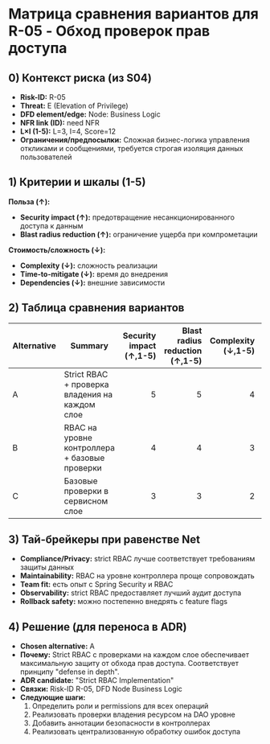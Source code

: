 # Матрица сравнения вариантов для R-05 - Обход проверок прав доступа

## 0) Контекст риска (из S04)

* **Risk-ID:** R-05
* **Threat:** E (Elevation of Privilege)
* **DFD element/edge:** Node: Business Logic
* **NFR link (ID):** need NFR
* **L×I (1-5):** L=3, I=4, Score=12
* **Ограничения/предпосылки:** Сложная бизнес-логика управления откликами и сообщениями, требуется строгая изоляция данных пользователей

## 1) Критерии и шкалы (1-5)

**Польза (↑):**
- **Security impact (↑):** предотвращение несанкционированного доступа к данным
- **Blast radius reduction (↑):** ограничение ущерба при компрометации

**Стоимость/сложность (↓):**
- **Complexity (↓):** сложность реализации
- **Time-to-mitigate (↓):** время до внедрения
- **Dependencies (↓):** внешние зависимости

## 2) Таблица сравнения вариантов

| Alternative | Summary | Security impact (↑,1-5) | Blast radius reduction (↑,1-5) | Complexity (↓,1-5) | Time-to-mitigate (↓,1-5) | Dependencies (↓,1-5) | **Benefit** | **Cost** | **Net** | Notes |
| ----------- | ------- | ----------------------: | -----------------------------: | -----------------: | -----------------------: | -------------------: | ----------: | -------: | ------: | ----- |
| A | Strict RBAC + проверка владения на каждом слое | 5 | 5 | 4 | 4 | 3 | **10** | **11** | **-1** | Максимальная безопасность, требует дисциплины |
| B | RBAC на уровне контроллера + базовые проверки | 4 | 4 | 3 | 3 | 2 | **8** | **8** | **0** | Хорошая защита, умеренная сложность |
| C | Базовые проверки в сервисном слое | 3 | 3 | 2 | 2 | 1 | **6** | **5** | **+1** | Минимальная защита, быстро |

## 3) Тай-брейкеры при равенстве Net

* **Compliance/Privacy:** strict RBAC лучше соответствует требованиям защиты данных
* **Maintainability:** RBAC на уровне контроллера проще сопровождать
* **Team fit:** есть опыт с Spring Security и RBAC
* **Observability:** strict RBAC предоставляет лучший аудит доступа
* **Rollback safety:** можно постепенно внедрять с feature flags

## 4) Решение (для переноса в ADR)

* **Chosen alternative:** A
* **Почему:** Strict RBAC с проверками на каждом слое обеспечивает максимальную защиту от обхода прав доступа. Соответствует принципу "defense in depth".
* **ADR candidate:** "Strict RBAC Implementation"
* **Связки:** Risk-ID R-05, DFD Node Business Logic
* **Следующие шаги:**
  1. Определить роли и permissions для всех операций
  2. Реализовать проверки владения ресурсом на DAO уровне
  3. Добавить аннотации безопасности в контроллерах
  4. Реализовать централизованную обработку ошибок доступа
